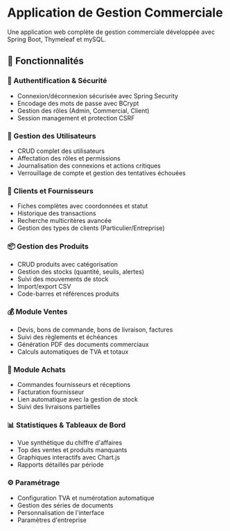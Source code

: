 # Application de Gestion Commerciale

Une application web complète de gestion commerciale développée avec Spring Boot, Thymeleaf et mySQL.

## 🚀 Fonctionnalités

### 🔐 Authentification & Sécurité
- Connexion/déconnexion sécurisée avec Spring Security
- Encodage des mots de passe avec BCrypt
- Gestion des rôles (Admin, Commercial, Client)
- Session management et protection CSRF

### 👤 Gestion des Utilisateurs
- CRUD complet des utilisateurs
- Affectation des rôles et permissions
- Journalisation des connexions et actions critiques
- Verrouillage de compte et gestion des tentatives échouées

### 🧾 Clients et Fournisseurs
- Fiches complètes avec coordonnées et statut
- Historique des transactions
- Recherche multicritères avancée
- Gestion des types de clients (Particulier/Entreprise)

### 📦 Gestion des Produits
- CRUD produits avec catégorisation
- Gestion des stocks (quantité, seuils, alertes)
- Suivi des mouvements de stock
- Import/export CSV
- Code-barres et références produits

### 💰 Module Ventes
- Devis, bons de commande, bons de livraison, factures
- Suivi des règlements et échéances
- Génération PDF des documents commerciaux
- Calculs automatiques de TVA et totaux

### 🛒 Module Achats
- Commandes fournisseurs et réceptions
- Facturation fournisseur
- Lien automatique avec la gestion de stock
- Suivi des livraisons partielles

### 📊 Statistiques & Tableaux de Bord
- Vue synthétique du chiffre d'affaires
- Top des ventes et produits manquants
- Graphiques interactifs avec Chart.js
- Rapports détaillés par période

### ⚙️ Paramétrage
- Configuration TVA et numérotation automatique
- Gestion des séries de documents
- Personnalisation de l'interface
- Paramètres d'entreprise
